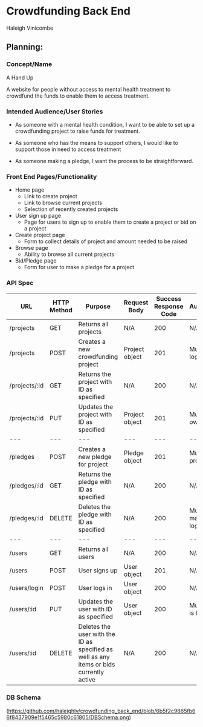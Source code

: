 # Crowdfunding Back End
Haleigh Vinicombe

## Planning:
### Concept/Name
A Hand Up

A website for people without access to mental health treatment to crowdfund the funds to enable them to access treatment.

### Intended Audience/User Stories
- As someone with a mental health condition, I want to be able to set up a crowdfunding project to raise funds for treatment.

- As someone who has the means to support others, I would like to support those in need to access treatment

- As someone making a pledge, I want the process to be straightforward.

### Front End Pages/Functionality
- Home page
    - Link to create project
    - Link to browse current projects
    - Selection of recently created projects
- User sign up page
    - Page for users to sign up to enable them to create a project or bid on a project
- Create project page
    - Form to collect details of project and amount needed to be raised
- Browse page
    - Ability to browse all current projects
-  Bid/Pledge page
    - Form for user to make a pledge for a project

### API Spec

| URL | HTTP Method | Purpose | Request Body | Success Response Code | Authentication/Authorisation |
| --- | --- | --- | --- |--- |--- |
| /projects | GET | Returns all projects | N/A | 200 | N/A |
| /projects | POST | Creates a new crowdfunding project | Project object | 201 | Must be an existing user and logged in |
| /projects/:id| GET | Returns the project with ID as specified | N/A | 200 | N/A |
| /projects/:id | PUT | Updates the project with ID as specified | Project object | 201 | Must be an existing user who owns project and logged in |
| --- | --- | --- | --- |--- |--- |
| /pledges | POST | Creates a new pledge for project | Pledge object | 201 | Must be an existing user own project and is logged in |
| /pledges/:id | GET | Returns the pledge with ID as specified | N/A | 200 | N/A |
| /pledges/:id | DELETE | Deletes the pledge with ID as specified | N/A | 200 | Must be an existing user who made the pledge and is logged in |
| --- | --- | --- | --- |--- |--- |
| /users | GET | Returns all users | N/A | 200 | N/A |
| /users | POST | User signs up | User object | 201 | N/A |
| /users/login | POST | User logs in | User object | 200 | N/A |
| /users/:id | PUT | Updates the user with ID as specified | User object | 200 | Must be an existing user who is logged in or admin |
| /users/:id | DELETE | Deletes the user with the ID as specified as well as any items or bids currently active | N/A | 200 | N/A | Must be an existing user who is logged in or admin

### DB Schema
(https://github.com/haleighlv/crowdfunding_back_end/blob/6b5f2c9865fb66f8437909e1f5465c5980c61805/DBSchema.png)